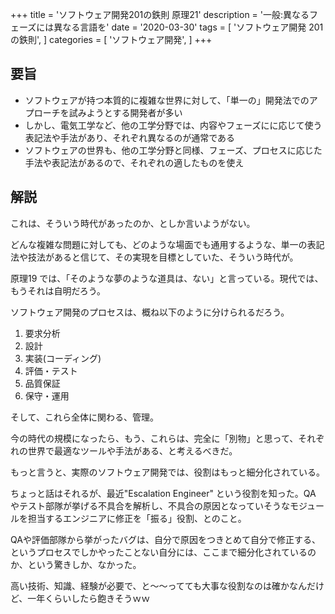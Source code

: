 +++
title = 'ソフトウェア開発201の鉄則 原理21'
description = '一般:異なるフェーズには異なる言語を'
date = '2020-03-30'
tags = [
    'ソフトウェア開発 201の鉄則',
]
categories = [
    'ソフトウェア開発',
]
+++
## 要旨
* ソフトウェアが持つ本質的に複雑な世界に対して、「単一の」開発法でのアプローチを試みようとする開発者が多い
* しかし、電気工学など、他の工学分野では、内容やフェーズにに応じて使う表記法や手法があり、それぞれ異なるのが通常である
* ソフトウェアの世界も、他の工学分野と同様、フェーズ、プロセスに応じた手法や表記法があるので、それぞれの適したものを使え

## 解説
これは、そういう時代があったのか、としか言いようがない。

どんな複雑な問題に対しても、どのような場面でも通用するような、単一の表記法や技法があると信じて、その実現を目標としていた、そういう時代が。

原理19 では、「そのような夢のような道具は、ない」と言っている。現代では、もうそれは自明だろう。

ソフトウェア開発のプロセスは、概ね以下のように分けられるだろう。

1. 要求分析
2. 設計
3. 実装(コーディング)
4. 評価・テスト
5. 品質保証
6. 保守・運用

そして、これら全体に関わる、管理。

今の時代の規模になったら、もう、これらは、完全に「別物」と思って、それぞれの世界で最適なツールや手法がある、と考えるべきだ。

もっと言うと、実際のソフトウェア開発では、役割はもっと細分化されている。

ちょっと話はそれるが、最近"Escalation Engineer" という役割を知った。QA やテスト部隊が挙げる不具合を解析し、不具合の原因となっていそうなモジュールを担当するエンジニアに修正を「振る」役割、とのこと。

QAや評価部隊から挙がったバグは、自分で原因をつきとめて自分で修正する、というプロセスでしかやったことない自分には、ここまで細分化されているのか、という驚きしか、なかった。

高い技術、知識、経験が必要で、と～～ってても大事な役割なのは確かなんだけど、一年くらいしたら飽きそうｗｗ
